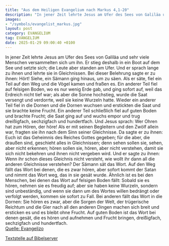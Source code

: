 ```yaml
---
title: "Aus dem Heiligen Evangelium nach Markus 4,1-20"
description: "In jener Zeit lehrte Jesus am Ufer des Sees von Galiläa und sehr viele Menschen versammelten sich um ihn. Er stieg deshalb in ein Boot auf dem See und setzte sich; die Leute aber standen am Ufer. Und er sprach lange zu ihnen und lehrte sie in Gleichnissen. Bei dieser Belehrung sa...."
images:
- "/symbols/evangelist_markus.jpg"
layout: post
category: EVANGELIUM
tag: EVANGELIUM
date: 2025-01-29 09:00:40 +0100
---
```

In jener Zeit lehrte Jesus am Ufer des Sees von Galiläa und sehr viele Menschen versammelten sich um ihn. Er stieg deshalb in ein Boot auf dem See und setzte sich; die Leute aber standen am Ufer.
Und er sprach lange zu ihnen und lehrte sie in Gleichnissen. Bei dieser Belehrung sagte er zu ihnen:
Hört! Siehe, ein Sämann ging hinaus, um zu säen.<!--more-->
Als er säte, fiel ein Teil auf den Weg und die Vögel kamen und fraßen es.
Ein anderer Teil fiel auf felsigen Boden, wo es nur wenig Erde gab, und ging sofort auf, weil das Erdreich nicht tief war;
als aber die Sonne hochstieg, wurde die Saat versengt und verdorrte, weil sie keine Wurzeln hatte.
Wieder ein anderer Teil fiel in die Dornen und die Dornen wuchsen und erstickten die Saat und sie brachte keine Frucht.
Ein anderer Teil schließlich fiel auf guten Boden und brachte Frucht; die Saat ging auf und wuchs empor und trug dreißigfach, sechzigfach und hundertfach.
Und Jesus sprach: Wer Ohren hat zum Hören, der höre!
Als er mit seinen Begleitern und den Zwölf allein war, fragten sie ihn nach dem Sinn seiner Gleichnisse.
Da sagte er zu ihnen: Euch ist das Geheimnis des Reiches Gottes gegeben; für die aber, die draußen sind, geschieht alles in Gleichnissen;
denn sehen sollen sie, sehen, aber nicht erkennen; hören sollen sie, hören, aber nicht verstehen, damit sie sich nicht bekehren und ihnen nicht vergeben wird.
Und er sagte zu ihnen: Wenn ihr schon dieses Gleichnis nicht versteht, wie wollt ihr dann all die anderen Gleichnisse verstehen?
Der Sämann sät das Wort.
Auf den Weg fällt das Wort bei denen, die es zwar hören, aber sofort kommt der Satan und nimmt das Wort weg, das in sie gesät wurde.
Ähnlich ist es bei den Menschen, bei denen das Wort auf felsigen Boden fällt: Sobald sie es hören, nehmen sie es freudig auf;
aber sie haben keine Wurzeln, sondern sind unbeständig, und wenn sie dann um des Wortes willen bedrängt oder verfolgt werden, kommen sie sofort zu Fall.
Bei anderen fällt das Wort in die Dornen: Sie hören es zwar,
aber die Sorgen der Welt, der trügerische Reichtum und die Gier nach all den anderen Dingen machen sich breit und ersticken es und es bleibt ohne Frucht.
Auf guten Boden ist das Wort bei denen gesät, die es hören und aufnehmen und Frucht bringen, dreißigfach, sechzigfach und hundertfach.<br>
[Quelle: Evangelizo](https://evangeliumtagfuertag.org/DE/gospel)

[Textstelle auf Bibelserver](https://www.bibleserver.com/EU/Markus4,1-20)
